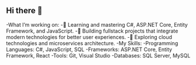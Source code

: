 ## Hi there 👋


-What I’m working on:
-🌱 Learning and mastering C#, ASP.NET Core, Entity Framework, and JavaScript.
-🔨 Building fullstack projects that integrate modern technologies for better user experiences.
-🚀 Exploring cloud technologies and microservices architecture.
-My Skills:
-Programming Languages: C#, JavaScript, SQL
-Frameworks: ASP.NET Core, Entity Framework, React
-Tools: Git, Visual Studio
-Databases: SQL Server, MySQL

